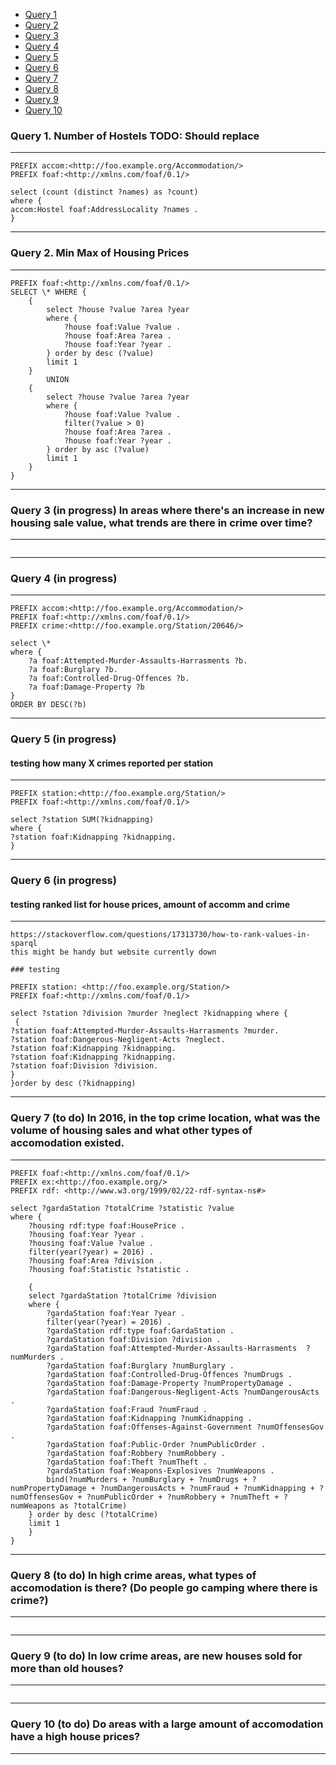 - [Query 1](#query-1-number-of-hostels)
- [Query 2](#query-2-min-max-of-housing-prices)
- [Query 3](#query-3-in-progress)
- [Query 4](#query-4-in-progress)
- [Query 5](#query-5-in-progress-testing-how-many-x-crimes-reported-per-station)
- [Query 6](#query-6-in-progress-testing-ranked-list-for-house-prices-amount-of-accomm-and-crime)
- [Query 7](#query-7-to-do)
- [Query 8](#query-8-to-do)
- [Query 9](#query-9-to-do)
- [Query 10](#query-10-to-do)

### Query 1. Number of Hostels TODO: Should replace

---

```
PREFIX accom:<http://foo.example.org/Accommodation/>
PREFIX foaf:<http://xmlns.com/foaf/0.1/>

select (count (distinct ?names) as ?count)
where {
accom:Hostel foaf:AddressLocality ?names .
}
```

---

### Query 2. Min Max of Housing Prices

---

```
PREFIX foaf:<http://xmlns.com/foaf/0.1/>
SELECT \* WHERE {
    {
        select ?house ?value ?area ?year
        where {
            ?house foaf:Value ?value .
            ?house foaf:Area ?area .
            ?house foaf:Year ?year .
        } order by desc (?value)
        limit 1
    }
        UNION
    {
        select ?house ?value ?area ?year
        where {
            ?house foaf:Value ?value .
            filter(?value > 0)
            ?house foaf:Area ?area .
            ?house foaf:Year ?year .
        } order by asc (?value)
        limit 1
    }
}
```

---

### Query 3 (in progress) In areas where there's an increase in new housing sale value, what trends are there in crime over time?

---

```

```

---

### Query 4 (in progress)

---

```
PREFIX accom:<http://foo.example.org/Accommodation/>
PREFIX foaf:<http://xmlns.com/foaf/0.1/>
PREFIX crime:<http://foo.example.org/Station/20646/>

select \*
where {
    ?a foaf:Attempted-Murder-Assaults-Harrasments ?b.
    ?a foaf:Burglary ?b.
    ?a foaf:Controlled-Drug-Offences ?b.
    ?a foaf:Damage-Property ?b
}
ORDER BY DESC(?b)
```

---

### Query 5 (in progress)

#### testing how many X crimes reported per station

---

```
PREFIX station:<http://foo.example.org/Station/>
PREFIX foaf:<http://xmlns.com/foaf/0.1/>

select ?station SUM(?kidnapping)
where {
?station foaf:Kidnapping ?kidnapping.
}
```

---

### Query 6 (in progress)

#### testing ranked list for house prices, amount of accomm and crime

---

```
https://stackoverflow.com/questions/17313730/how-to-rank-values-in-sparql
this might be handy but website currently down

### testing

PREFIX station: <http://foo.example.org/Station/>
PREFIX foaf:<http://xmlns.com/foaf/0.1/>

select ?station ?division ?murder ?neglect ?kidnapping where {
 {
?station foaf:Attempted-Murder-Assaults-Harrasments ?murder.
?station foaf:Dangerous-Negligent-Acts ?neglect.
?station foaf:Kidnapping ?kidnapping.
?station foaf:Kidnapping ?kidnapping.
?station foaf:Division ?division.
}
}order by desc (?kidnapping)

```

---

### Query 7 (to do) In 2016, in the top crime location, what was the volume of housing sales and what other types of accomodation existed.

---

```
PREFIX foaf:<http://xmlns.com/foaf/0.1/>
PREFIX ex:<http://foo.example.org/>
PREFIX rdf: <http://www.w3.org/1999/02/22-rdf-syntax-ns#>

select ?gardaStation ?totalCrime ?statistic ?value
where {
    ?housing rdf:type foaf:HousePrice .
    ?housing foaf:Year ?year .
    ?housing foaf:Value ?value .
    filter(year(?year) = 2016) .
    ?housing foaf:Area ?division .
    ?housing foaf:Statistic ?statistic .

    {
    select ?gardaStation ?totalCrime ?division
    where {
        ?gardaStation foaf:Year ?year .
        filter(year(?year) = 2016) .
        ?gardaStation rdf:type foaf:GardaStation .
        ?gardaStation foaf:Division ?division .
        ?gardaStation foaf:Attempted-Murder-Assaults-Harrasments  ?numMurders .
        ?gardaStation foaf:Burglary ?numBurglary .
        ?gardaStation foaf:Controlled-Drug-Offences ?numDrugs .
        ?gardaStation foaf:Damage-Property ?numPropertyDamage .
        ?gardaStation foaf:Dangerous-Negligent-Acts ?numDangerousActs .
        ?gardaStation foaf:Fraud ?numFraud .
        ?gardaStation foaf:Kidnapping ?numKidnapping .
        ?gardaStation foaf:Offenses-Against-Government ?numOffensesGov .
        ?gardaStation foaf:Public-Order ?numPublicOrder .
        ?gardaStation foaf:Robbery ?numRobbery .
        ?gardaStation foaf:Theft ?numTheft .
        ?gardaStation foaf:Weapons-Explosives ?numWeapons .
        bind(?numMurders + ?numBurglary + ?numDrugs + ?numPropertyDamage + ?numDangerousActs + ?numFraud + ?numKidnapping + ?numOffensesGov + ?numPublicOrder + ?numRobbery + ?numTheft + ?numWeapons as ?totalCrime)
    } order by desc (?totalCrime)
    limit 1
    }
}
```

---

### Query 8 (to do) In high crime areas, what types of accomodation is there? (Do people go camping where there is crime?)

---

```

```

---

### Query 9 (to do) In low crime areas, are new houses sold for more than old houses?

---

```

```

---

### Query 10 (to do) Do areas with a large amount of accomodation have a high house prices?

---

```

```
